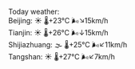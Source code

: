 Today weather:  
Beijing: ☀️ 🌡️+23°C 🌬️↘15km/h  
Tianjin: ☀️ 🌡️+26°C 🌬️↓15km/h  
Shijiazhuang: 🌫  🌡️+25°C 🌬️↙11km/h  
Tangshan: ☀️ 🌡️+27°C 🌬️↙7km/h  
